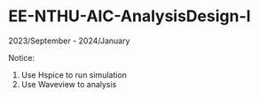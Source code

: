# EE-NTHU-AIC-AnalysisDesign-I

2023/September - 2024/January

Notice:
1. Use Hspice to run simulation
2. Use Waveview to analysis
